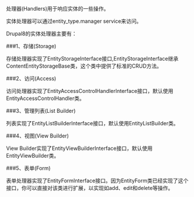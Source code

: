 处理器(Handlers)用于响应实体的一些操作。

实体处理器可以通过entity_type.manager service来访问。

Drupal8的实体处理器主要有：
  
###1、存储(Storage)

存储处理器实现了EntityStorageInterface接口,EntityStorageInterface继承ContentEntityStorageBase类，这个类中提供了标准的CRUD方法。

 
###2、访问(Access)

访问处理器实现了EntityAccessControlHandlerInterface接口，默认使用EntityAccessControlHandler类。

 
###3、管理列表(List Builder)

列表实现了EntityListBuilderInterface接口，默认使用EntityListBuilder类。

 
###4、视图(View Builder)

View Builder实现了EntityViewBuilderInterface接口，默认使用EntityViewBuilder类。

 
###5、表单(Form)

表单处理器实现了EntityFormInterface接口。因为EntityForm类已经实现了这个接口，你可以直接对该类进行扩展，以实现如add、edit和delete等操作。